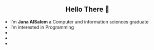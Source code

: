 
<ul>
<h2 style="text-align: center"> Hello There 👋</h2>
<li> I’m <b>Jana AlSalem </b> a Computer and information sciences graduate</li>
<li>I’m interested in </b>Programming</b> </li>
<li>  </li>
<li> </li>
<li>  </li> 
</ul>

<!---
JanaYAlSalem/JanaYAlSalem is a ✨ special ✨ repository because its `README.md` (this file) appears on your GitHub profile.
You can click the Preview link to take a look at your changes.
--->
